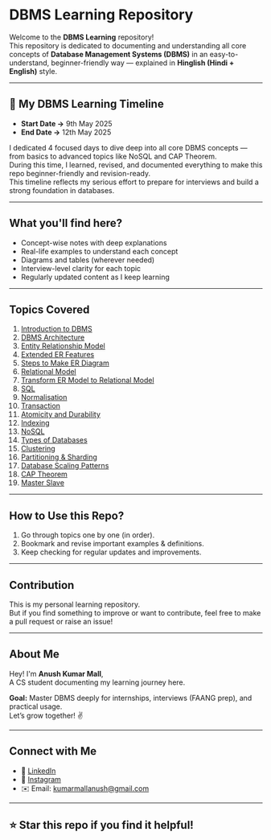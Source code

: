 # DBMS Learning Repository 

Welcome to the **DBMS Learning** repository!  
This repository is dedicated to documenting and understanding all core concepts of **Database Management Systems (DBMS)** in an easy-to-understand, beginner-friendly way — explained in **Hinglish (Hindi + English)** style.

---

## 📆 My DBMS Learning Timeline

- **Start Date →** 9th May 2025  
- **End Date →** 12th May 2025  

I dedicated 4 focused days to dive deep into all core DBMS concepts — from basics to advanced topics like NoSQL and CAP Theorem.  
During this time, I learned, revised, and documented everything to make this repo beginner-friendly and revision-ready.  
This timeline reflects my serious effort to prepare for interviews and build a strong foundation in databases.

---

##  What you'll find here?

- Concept-wise notes with deep explanations  
- Real-life examples to understand each concept  
- Diagrams and tables (wherever needed)  
- Interview-level clarity for each topic  
- Regularly updated content as I keep learning  

---

##  Topics Covered

1. [Introduction to DBMS](./01_Introduction_to_DBMS.md)  
2. [DBMS Architecture](./02_DBMS_Architecture.md)  
3. [Entity Relationship Model](./03_Entity_Relationship_Model.md)  
4. [Extended ER Features](./04_Extended_ER_Features.md)  
5. [Steps to Make ER Diagram](./05_Steps_to_Make_ER_Diagram.md)  
6. [Relational Model](./06_Relational_Model.md)  
7. [Transform ER Model to Relational Model](./07_Transform_ER_Model_to_Relational_Model.md)  
8. [SQL](./08_SQL.md)  
9. [Normalisation](./09_Normalisation.md)  
10. [Transaction](./10_Transaction.md)  
11. [Atomicity and Durability](./11_Atomicity_and_Durability.md)  
12. [Indexing](./12_Indexing.md)  
13. [NoSQL](./13_NoSQL.md)  
14. [Types of Databases](./14_Types_of_Databases.md)  
15. [Clustering](./15_Clustering.md)  
16. [Partitioning & Sharding](./16_Partitioning_&_Sharding.md)  
17. [Database Scaling Patterns](./17_Database_Scaling_Patterns.md)  
18. [CAP Theorem](./18_CAP_Theorem.md)  
19. [Master Slave](./19_Master_Slave.md)  

---

##  How to Use this Repo?

1. Go through topics one by one (in order).  
2. Bookmark and revise important examples & definitions.  
3. Keep checking for regular updates and improvements.  

---

##  Contribution

This is my personal learning repository.  
But if you find something to improve or want to contribute, feel free to make a pull request or raise an issue!

---

##  About Me

Hey! I'm **Anush Kumar Mall**,  
A CS student documenting my learning journey here.  

**Goal:** Master DBMS deeply for internships, interviews (FAANG prep), and practical usage.  
Let’s grow together! ✌️

---

##  Connect with Me

- 💼 [LinkedIn](https://www.linkedin.com/in/anush-kumar-mall)  
- 📸 [Instagram](https://www.instagram.com/anushkumar13?igsh=NWc5a3VwbHN3bzZ0)  
- ✉️ Email: kumarmallanush@gmail.com

---

## ⭐ Star this repo if you find it helpful!

